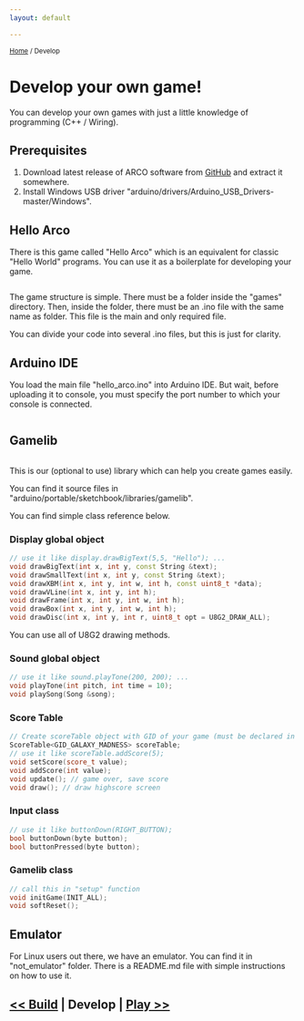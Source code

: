 ```yaml
---
layout: default

---
```

<small><a href="/">Home</a> / Develop</small>

# Develop your own game!

You can develop your own games with just a little knowledge of programming (C++ / Wiring). 

## Prerequisites

1. Download latest release of ARCO software from [GitHub]({{site.github_url}}releases) and extract it somewhere.
2. Install Windows USB driver "arduino/drivers/Arduino_USB_Drivers-master/Windows".

## Hello Arco

There is this game called "Hello Arco" which is an equivalent for classic "Hello World" programs. You can use it as a boilerplate for developing your game.

<img data-src="{{ '/assets/images/hello_arco.png' | prepend: site.baseurl }}" class="img-responsive float-left mr-3 image-border">

The game structure is simple. There must be a folder inside the "games" directory. Then, inside the folder, there must be an .ino file with the same name as folder. This file is the main and only required file. 

You can divide your code into several .ino files, but this is just for clarity.

<div class="clearfix"></div>

## Arduino IDE

You load the main file "hello_arco.ino" into Arduino IDE. But wait, before uploading it to console, you must specify the port number to which your console is connected.

<img data-src=" {{ '/assets/images/arduino_ide_select_port.png' | prepend: site.baseurl }}" class="img-responsive image-border">

<div class="clearfix"></div>

## Gamelib

<img data-src="{{ '/assets/images/gamelib_small.png' | prepend: site.baseurl }}" class="img-responsive float-left mr-3 image-border">

This is our (optional to use) library which can help you create games easily. 

You can find it source files in "arduino/portable/sketchbook/libraries/gamelib".

You can find simple class reference below.

<div class="clearfix"></div>

### Display global object

```cpp
// use it like display.drawBigText(5,5, "Hello"); ...
void drawBigText(int x, int y, const String &text);
void drawSmallText(int x, int y, const String &text);
void drawXBM(int x, int y, int w, int h, const uint8_t *data);
void drawVLine(int x, int y, int h);
void drawFrame(int x, int y, int w, int h);
void drawBox(int x, int y, int w, int h);
void drawDisc(int x, int y, int r, uint8_t opt = U8G2_DRAW_ALL);
```

You can use all of U8G2 drawing methods. 

### Sound global object

```cpp
// use it like sound.playTone(200, 200); ...
void playTone(int pitch, int time = 10);
void playSong(Song &song);
```

### Score Table

```cpp
// Create scoreTable object with GID of your game (must be declared in score.h)
ScoreTable<GID_GALAXY_MADNESS> scoreTable;
// use it like scoreTable.addScore(5);
void setScore(score_t value);
void addScore(int value);
void update(); // game over, save score
void draw(); // draw highscore screen
```
### Input class

```cpp
// use it like buttonDown(RIGHT_BUTTON);
bool buttonDown(byte button);
bool buttonPressed(byte button);
```
### Gamelib class
```cpp
// call this in "setup" function
void initGame(INIT_ALL);
void softReset();
```

<div class="clearfix"></div>

## Emulator

For Linux users out there, we have an emulator. You can find it in "not_emulator" folder. There is a README.md file with simple instructions on how to use it.

## [<< Build](/build.html) | Develop | [Play >>](/play.html)
